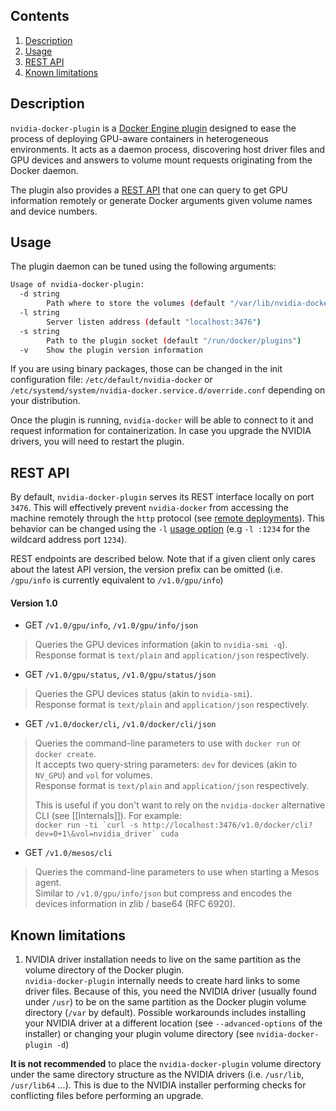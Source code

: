 ## Contents
1. [Description](#description)
1. [Usage](#usage)
1. [REST API](#rest-api)
1. [Known limitations](#known-limitations)

## Description

`nvidia-docker-plugin` is a [Docker Engine plugin](https://docs.docker.com/engine/extend/plugins/) designed to ease the process of deploying GPU-aware containers in heterogeneous environments. It acts as a daemon process, discovering host driver files and GPU devices and answers to volume mount requests originating from the Docker daemon.

The plugin also provides a [REST API](#rest-api) that one can query to get GPU information remotely or generate Docker arguments given volume names and device numbers.

## Usage

The plugin daemon can be tuned using the following arguments:  

```sh
Usage of nvidia-docker-plugin:
  -d string
    	Path where to store the volumes (default "/var/lib/nvidia-docker/volumes")
  -l string
    	Server listen address (default "localhost:3476")
  -s string
    	Path to the plugin socket (default "/run/docker/plugins")
  -v	Show the plugin version information
```

If you are using binary packages, those can be changed in the init configuration file: `/etc/default/nvidia-docker` or `/etc/systemd/system/nvidia-docker.service.d/override.conf` depending on your distribution.

Once the plugin is running, `nvidia-docker` will be able to connect to it and request information for containerization.
In case you upgrade the NVIDIA drivers, you will need to restart the plugin.

## REST API

By default, `nvidia-docker-plugin` serves its REST interface locally on port `3476`. This will effectively prevent `nvidia-docker` from accessing the machine remotely through the `http` protocol (see [remote deployments](nvidia-docker#running-it-remotely)). This behavior can be changed using the `-l` [usage option](#usage) (e.g `-l :1234` for the wildcard address port `1234`).

REST endpoints are described below. Note that if a given client only cares about the latest API version, the version prefix can be omitted (i.e. `/gpu/info` is currently equivalent to `/v1.0/gpu/info`)

#### Version 1.0

* GET `/v1.0/gpu/info`, `/v1.0/gpu/info/json` 
> Queries the GPU devices information (akin to `nvidia-smi -q`).  
> Response format is `text/plain` and `application/json` respectively.

* GET `/v1.0/gpu/status`, `/v1.0/gpu/status/json`
> Queries the GPU devices status (akin to `nvidia-smi`).  
> Response format is `text/plain` and `application/json` respectively.

* GET `/v1.0/docker/cli`, `/v1.0/docker/cli/json`
> Queries the command-line parameters to use with `docker run` or `docker create`.  
> It accepts two query-string parameters: `dev` for devices (akin to `NV_GPU`) and `vol` for volumes.  
> Response format is `text/plain` and `application/json` respectively.
>
> This is useful if you don't want to rely on the `nvidia-docker` alternative CLI (see [[Internals]]). For example:  
> ```docker run -ti `curl -s http://localhost:3476/v1.0/docker/cli?dev=0+1\&vol=nvidia_driver` cuda```

* GET `/v1.0/mesos/cli`
> Queries the command-line parameters to use when starting a Mesos agent.  
> Similar to `/v1.0/gpu/info/json` but compress and encodes the devices information in zlib / base64 (RFC 6920).

## Known limitations

1. NVIDIA driver installation needs to live on the same partition as the volume directory of the Docker plugin.  
`nvidia-docker-plugin` internally needs to create hard links to some driver files. Because of this, you need the NVIDIA driver (usually found under `/usr`) to be on the same partition as the Docker plugin volume directory (`/var` by default).
Possible workarounds includes installing your NVIDIA driver at a different location (see ``--advanced-options`` of the installer) or changing your plugin volume directory (see `nvidia-docker-plugin -d`)

**It is not recommended** to place the `nvidia-docker-plugin` volume directory under the same directory structure as the NVIDIA drivers (i.e. `/usr/lib`, `/usr/lib64` ...). This is due to the NVIDIA installer performing checks for conflicting files before performing an upgrade.